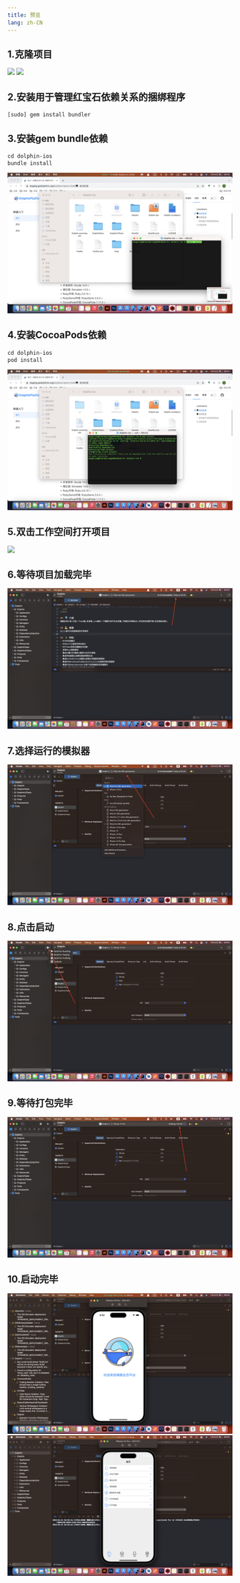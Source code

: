 ```yaml
---
title: 预览
lang: zh-CN
---
```


## 1.克隆项目
![](/images/ios/quickStart1.png)
![](/images/ios/quickStart2.png)

## 2.安装用于管理红宝石依赖关系的捆绑程序
```shell
[sudo] gem install bundler
```

## 3.安装gem bundle依赖
```shell
cd dolphin-ios
bundle install
```
![](/images/ios/quickStart3.png)

## 4.安装CocoaPods依赖
```shell
cd dolphin-ios
pod install
```
![](/images/ios/quickStart4.png)

## 5.双击工作空间打开项目
![](/images/ios/quickStart5.png)

## 6.等待项目加载完毕
![](/images/ios/quickStart6.png)

## 7.选择运行的模拟器
![](/images/ios/quickStart7.png)

## 8.点击启动
![](/images/ios/quickStart8.png)
          
## 9.等待打包完毕                      
![](/images/ios/quickStart9.png)  

## 10.启动完毕                       
![](/images/ios/quickStart10.png)   
![](/images/ios/quickStart11.png)   
